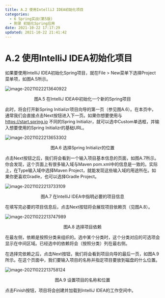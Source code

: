 ```yaml
---
title: A.2 使用IntelliJ IDEA初始化项目
categories: 
  - 6 Spring实战(第5版)
  - 附录 初始化Spring应用
date: 2021-10-22 17:17:29
updated: 2021-10-22 21:41:42
---
```

# A.2 使用IntelliJ IDEA初始化项目
如果要使用IntelliJ IDEA初始化Spring项目，就在File > New菜单下选择Project菜单项，如图A.5所示。

![image-20211022213640922](https://gitee.com/XiaoLan223/images/raw/master/Blog/Sum/20211022213640.png)

<center>图A.5 在IntelliJ IDEA中初始化一个新的Spring项目</center>

此时，将会打开新Spring Initializr项目向导的第一页（参见图A.6）。在本页中，通常我们会直接点击Next按钮进入下一页。如果你想要使用与 https://start.spring.io 不同的Spring Initializr，就可以选中Custom单选框，并输入想要使用的Spring Initializr的基础URL。

![image-20211022213653302](https://gitee.com/XiaoLan223/images/raw/master/Blog/Sum/20211022213653.png)

<center>图A.6 选择Spring Initializr的位置</center>

点击Next按钮之后，我们将会看到一个输入项目基本信息的页面，如图A.7所示。你会发现，这个页面上有很多输入域与Maven pom.xml中的信息是一致的。实际上，在Type输入域中选择Maven Project，就能发现这些输入域的用途所在。如果你更喜欢Gradle，也可以选择Gradle Project。

![image-20211022213733109](https://gitee.com/XiaoLan223/images/raw/master/Blog/Sum/20211022213733.png)

<center>图A.7 在IntelliJ IDEA中指明必要的项目信息</center>

在填写完必要的项目信息后，点击Next按钮将会展现项目依赖页（见图A.8）。

![image-20211022213747989](https://gitee.com/XiaoLan223/images/raw/master/Blog/Sum/20211022213748.png)

<center>图A.8 选择项目依赖</center>

在最左侧，依赖是按照分类来组织的。选中某个分类时，这个分类对应的可选项会显示在中间区域。已经选中的依赖将会（按照分类）列在最右侧。

在选择完依赖之后，点击Next按钮，我们将会看到项目向导的最后一页，如图A.9所示。在这个页面中，我们要输入项目的名称并指定项目要放到磁盘的什么位置。

![image-20211022213758124](https://gitee.com/XiaoLan223/images/raw/master/Blog/Sum/20211022213758.png)

<center>图A.9 设置项目的名称和位置</center>

点击Finish按钮，项目将会创建并加载到IntelliJ IDEA的工作空间中。

